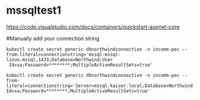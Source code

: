 # mssqltest1
https://code.visualstudio.com/docs/containers/quickstart-aspnet-core

#Manually add your connection string
```code
kubectl create secret generic dbnorthwindconnection -n incomm-poc --from-literal=connectionstring='mssql-mssql-linux.mssql,1433;Database=Northwind;User
 Id=sa;Password=********;MultipleActiveResultSets=true'
 ```

```code
kubectl create secret generic dbnorthwindconnection -n incomm-poc --from-literal=connectionstring='Server=mssql.kaiser.local;Database=Northwind;User Id=sa;Password=********;MultipleActiveResultSets=true'
```

